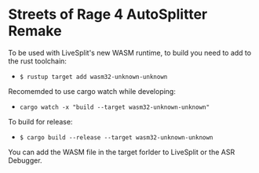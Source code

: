 # Streets of Rage 4 AutoSplitter Remake

To be used with LiveSplit's new WASM runtime, to build you need to add to the rust toolchain:

* `$ rustup target add wasm32-unknown-unknown`

Recomemded to use cargo watch while developing:

* `cargo watch -x "build --target wasm32-unknown-unknown"`

To build for release:

* `$ cargo build --release --target wasm32-unknown-unknown`

You can add the WASM file in the target forlder to LiveSplit or the ASR Debugger.
